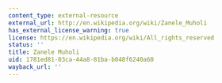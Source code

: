 ```yaml
---
content_type: external-resource
external_url: http://en.wikipedia.org/wiki/Zanele_Muholi
has_external_license_warning: true
license: https://en.wikipedia.org/wiki/All_rights_reserved
status: ''
title: Zanele Muholi
uid: 1781ed81-03ca-44a8-81ba-b048f6240a60
wayback_url: ''
---
```

